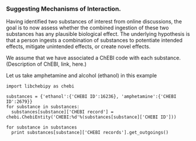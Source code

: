 ### Suggesting Mechanisms of Interaction. 

Having identified two substances of interest from online discussions, the goal is to now assess whether the combined ingestion of these two substances has any plausible biological effect. The underlying hypothesis is that a person ingests a combination of substances to potentiate intended effects, mitigate unintended effects, or create novel effects. 

We assume that we have associated a ChEBI code with each substance. (Description of ChEBI, link, here.)

Let us take amphetamine and alcohol (ethanol) in this example
```
import libchebipy as chebi

substances = {'ethanol':{'CHEBI ID':16236}, 'amphetamine':{'CHEBI ID':2679}}
for substance in substances:
  substances[substance]['CHEBI record'] = chebi.ChebiEntity('CHEBI:%d'%(substances[substance]['CHEBI ID']))

for substance in substances 
  print substances[substance]['CHEBI records'].get_outgoings()

```
